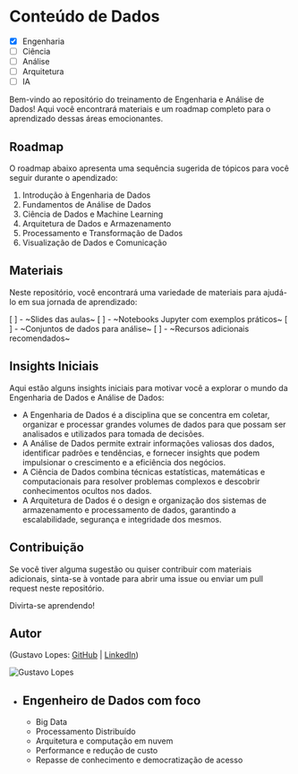 # Conteúdo de Dados

- [x] Engenharia
- [ ] Ciência
- [ ] Análise
- [ ] Arquitetura
- [ ] IA

Bem-vindo ao repositório do treinamento de Engenharia e Análise de Dados! Aqui você encontrará materiais e um roadmap completo para o aprendizado dessas áreas emocionantes.

## Roadmap

O roadmap abaixo apresenta uma sequência sugerida de tópicos para você seguir durante o apendizado:

1. Introdução à Engenharia de Dados
2. Fundamentos de Análise de Dados
3. Ciência de Dados e Machine Learning
4. Arquitetura de Dados e Armazenamento
5. Processamento e Transformação de Dados
6. Visualização de Dados e Comunicação

## Materiais

Neste repositório, você encontrará uma variedade de materiais para ajudá-lo em sua jornada de aprendizado:

[ ] - ~Slides das aulas~
[ ] - ~Notebooks Jupyter com exemplos práticos~
[ ] - ~Conjuntos de dados para análise~
[ ] - ~Recursos adicionais recomendados~

## Insights Iniciais

Aqui estão alguns insights iniciais para motivar você a explorar o mundo da Engenharia de Dados e Análise de Dados:

- A Engenharia de Dados é a disciplina que se concentra em coletar, organizar e processar grandes volumes de dados para que possam ser analisados e utilizados para tomada de decisões.
- A Análise de Dados permite extrair informações valiosas dos dados, identificar padrões e tendências, e fornecer insights que podem impulsionar o crescimento e a eficiência dos negócios.
- A Ciência de Dados combina técnicas estatísticas, matemáticas e computacionais para resolver problemas complexos e descobrir conhecimentos ocultos nos dados.
- A Arquitetura de Dados é o design e organização dos sistemas de armazenamento e processamento de dados, garantindo a escalabilidade, segurança e integridade dos mesmos.

## Contribuição

Se você tiver alguma sugestão ou quiser contribuir com materiais adicionais, sinta-se à vontade para abrir uma issue ou enviar um pull request neste repositório.

Divirta-se aprendendo!

## Autor

(Gustavo Lopes: [GitHub](https://github.com/Gustavo-H-Martins) | [LinkedIn](https://www.linkedin.com/in/gustavo-henrique-lopes-martins-361789192/))

![Gustavo Lopes](https://media.licdn.com/dms/image/D4D03AQHV5drm3wpahA/profile-displayphoto-shrink_100_100/0/1690910388427?e=1705536000&v=beta&t=aJWHFAWbByEHIyIBM1o6m3zfBB8arlyMEQIpP7ruRJk)

- Engenheiro de Dados com foco
  -
  - Big Data
  - Processamento Distribuído
  - Arquitetura e computação em nuvem
  - Performance e redução de custo
  - Repasse de conhecimento e democratização de acesso
